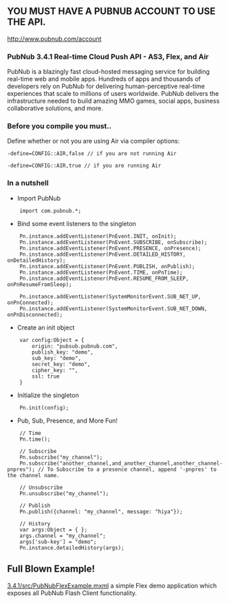 ## YOU MUST HAVE A PUBNUB ACCOUNT TO USE THE API.
http://www.pubnub.com/account

### PubNub 3.4.1 Real-time Cloud Push API - AS3, Flex, and Air

PubNub is a blazingly fast cloud-hosted messaging service for building
real-time web and mobile apps. Hundreds of apps and thousands of developers
rely on PubNub for delivering human-perceptive real-time
experiences that scale to millions of users worldwide. PubNub delivers
the infrastructure needed to build amazing MMO games, social apps,
business collaborative solutions, and more.

### Before you compile you must..
Define whether or not you are using Air via compiler options:

```
-define=CONFIG::AIR,false // if you are not running Air
```

```
-define=CONFIG::AIR,true // if you are running Air
```
        
### In a nutshell

* Import PubNub
```
    import com.pubnub.*;
```

* Bind some event listeners to the singleton
```
    Pn.instance.addEventListener(PnEvent.INIT, onInit);
    Pn.instance.addEventListener(PnEvent.SUBSCRIBE, onSubscribe);
    Pn.instance.addEventListener(PnEvent.PRESENCE, onPresence);
    Pn.instance.addEventListener(PnEvent.DETAILED_HISTORY, onDetailedHistory);
    Pn.instance.addEventListener(PnEvent.PUBLISH, onPublish);
    Pn.instance.addEventListener(PnEvent.TIME, onPnTime);
    Pn.instance.addEventListener(PnEvent.RESUME_FROM_SLEEP, onPnResumeFromSleep);

    Pn.instance.addEventListener(SystemMonitorEvent.SUB_NET_UP, onPnConnected);
    Pn.instance.addEventListener(SystemMonitorEvent.SUB_NET_DOWN, onPnDisconnected);
```

* Create an init object
```
    var config:Object = {
        origin: "pubsub.pubnub.com",
        publish_key: "demo",
        sub_key: "demo",
        secret_key: "demo",
        cipher_key: "",
        ssl: true
    }
```

* Initialize the singleton
```
    Pn.init(config);
```

* Pub, Sub, Presence, and More Fun!
```
    // Time
    Pn.time();
    
    // Subscribe
    Pn.subscribe("my_channel");
    Pn.subscribe("another_channel,and_another_channel,another_channel-pnpres"); // To Subscribe to a presence channel, append '-pnpres' to the channel name.
    
    // Unsubscribe
    Pn.unsubscribe("my_channel");
    
    // Publish
    Pn.publish({channel: "my_channel", message: "hiya"});

    // History
    var args:Object = { };
    args.channel = "my_channel";
    args['sub-key'] = "demo";
    Pn.instance.detailedHistory(args);
```

## Full Blown Example!
[3.4.1/src/PubNubFlexExample.mxml](3.4.1/src/PubNubFlexExample.mxml) a simple Flex demo application which 
exposes all PubNub Flash Client functionality.
